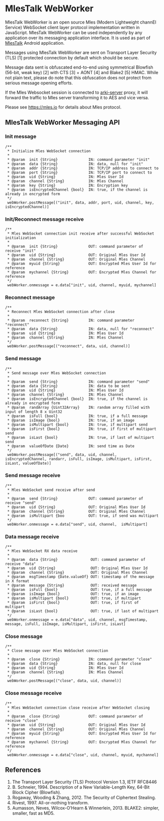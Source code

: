 # MlesTalk WebWorker

MlesTalk WebWorker is an open source Mles (Modern Lightweight channEl Service) WebSocket client layer protocol implementation written in JavaScript. MlesTalk WebWorker can be used independently by any application over its messaging application interface. It is used as part of [MlesTalk](https://mles.io/app.html) Android application.

Messages using MlesTalk WebWorker are sent on Transport Layer Security (TLS) [1] protected connection by default which should be secure.

Message data sent is obfuscated end-to-end using symmetrical Blowfish (56-bit, weak key) [2] with CTS [3] + AONT [4] and Blake2 [5] HMAC. While not plain text, please do note that this obfuscation does not protect from serious message opening efforts.

If the Mles Websocket session is connected to [arki-server](https://github.com/jq-rs/arki-server) proxy, it will forward the traffic to Mles server transforming it to AES and vice versa.

Please see https://mles.io for details about Mles protocol.

## MlesTalk WebWorker Messaging API

### Init message
```
/**
 * Initialize Mles WebSocket connection
 *
 * @param  init {String}              IN: command parameter "init"
 * @param  data {String}              IN: data, null for "init"
 * @param  addr {String}              IN: TCP/IP address to connect to
 * @param  port {String}              IN: TCP/IP port to connect to
 * @param  uid {String}               IN: Mles User Id
 * @param  channel {String}           IN: Mles Channel
 * @param  key {String}               IN: Encryption key
 * @param  isEncryptedChannel {bool}  IN: true, if the channel is already in encrypted form
 */
 webWorker.postMessage[("init", data, addr, port, uid, channel, key, isEncryptedChannel)]
```
### Init/Reconnect message receive
```
/**
 * Mles WebSocket connection init receive after successful WebSocket initialization
 *
 * @param  init {String}              OUT: command parameter of receive "init"
 * @param  uid {String}               OUT: Original Mles User Id
 * @param  channel {String}           OUT: Original Mles Channel
 * @param  myuid {String}             OUT: Encrypted Mles User Id for reference
 * @param  mychannel {String}         OUT: Encrypted Mles Channel for reference
 */
 webWorker.onmessage = e.data["init", uid, channel, myuid, mychannel]
```
### Reconnect message
```
/**
 * Reconnect Mles WebSocket connection after close
 *
 * @param  reconnect {String}         IN: command parameter "reconnect"
 * @param  data {String}              IN: data, null for "reconnect"
 * @param  uid {String}               IN: Mles User Id
 * @param  channel {String}           IN: Mles Channel
 */
 webWorker.postMessage[("reconnect", data, uid, channel)]
 ```
### Send message
```
/**
 * Send message over Mles WebSocket connection
 *
 * @param  send {String}              IN: command parameter "send"
 * @param  data {String}              IN: data to be sent
 * @param  uid {String}               IN: Mles User Id
 * @param  channel {String}           IN: Mles Channel
 * @param  isEncryptedChannel {bool}  IN: true, if the channel is already in encrypted form
 * @param  randArray {Uint32Array}    IN: random array filled with input of length 8 x Uint32
 * @param  isFull {bool}              IN: true, if a full message
 * @param  isImage {bool}             IN: true, if an image
 * @param  isMultipart {bool}         IN: true, if multipart send
 * @param  isFirst {bool}             IN: true, if first of multipart send
 * @param  isLast {bool}              IN: true, if last of multipart send
 * @param  valueOfDate {Date}         IN: send time as Date
 */
 webWorker.postMessage[("send", data, uid, channel,  isEncryptedChannel, randarr, isFull, isImage, isMultipart, isFirst, isLast, valueOfDate)]
 ```
### Send message receive
```
/**
 * Mles WebSocket send receive after send
 *
 * @param  send {String}              OUT: command parameter of receive "send"
 * @param  uid {String}               OUT: Original Mles User Id
 * @param  channel {String}           OUT: Original Mles Channel
 * @param  isMultipart {boo           OUT: true, if send was multipart
 */
 webWorker.onmessage = e.data["send", uid, channel,  isMultipart]
``` 
### Data message receive
```
/**
 * Mles WebSocket RX data receive
 *
 * @param  data {String}               OUT: command parameter of receive "data"
 * @param  uid {String}                OUT: Original Mles User Id
 * @param  channel {String}            OUT: Original Mles Channel
 * @param  msgTimestamp {Date.valueOf} OUT: timestamp of the message in X format
 * @param  message {String}            OUT: received message
 * @param  isFull {bool}               OUT: true, if a full message
 * @param  isImage {bool}              OUT: true, if an image
 * @param  isMultipart {bool}          OUT: true, if multipart
 * @param  isFirst {bool}              OUT: true, if first of multipart
 * @param  isLast {bool}               OUT: true, if last of multipart
 */
 webWorker.onmessage = e.data["data", uid, channel, msgTimestamp, message, isFull, isImage, isMultipart, isFirst, isLast]
```
### Close message
```
/**
 * Close message over Mles WebSocket connection
 *
 * @param  close {String}             IN: command parameter "close"
 * @param  data {String}              IN: data, null for close
 * @param  uid {String}               IN: Mles User Id
 * @param  channel {String}           IN: Mles Channel
 */
 webWorker.postMessage[("close", data, uid, channel)]
 ```
### Close message receive
```
/**
 * Mles WebSocket connection close receive after WebSocket closing
 *
 * @param  close {String}             OUT: command parameter of receive "close"
 * @param  uid {String}               OUT: Original Mles User Id
 * @param  channel {String}           OUT: Original Mles Channel
 * @param  myuid {String}             OUT: Encrypted Mles User Id for reference
 * @param  mychannel {String}         OUT: Encrypted Mles Channel for reference
 */
 webWorker.onmessage = e.data["close", uid, channel, myuid, mychannel]
```

## References

  1. The Transport Layer Security (TLS) Protocol Version 1.3, IETF RFC8446
  2. B. Schneier, 1994. Description of a New Variable-Length Key, 64-Bit Block Cipher (Blowfish).
  3. Rogaway, Wooding & Zhang, 2012. The Security of Ciphertext Stealing.
  4. Rivest, 1997. All-or-nothing transform.
  5. Aumasson, Neves, Wilcox-O’Hearn & Winnerlein, 2013. BLAKE2: simpler, smaller, fast as MD5.
